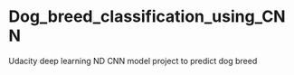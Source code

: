 # Dog_breed_classification_using_CNN
Udacity deep learning ND CNN model project to predict dog breed
